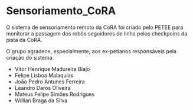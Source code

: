 # Sensoriamento_CoRA
O sistema de sensoriamento remoto da CoRA foi criado pelo PETEE para monitorar a passagem dos robôs seguidores de linha pelos checkpoins da pista da CoRA.

O grupo agradece, especialmente, aos ex-petianos responsáveis pela criação do sistema:
- Vitor Henrique Madureira Biajo
- Felipe Lisboa Malaquias
- João Pedro Antunes Ferreira
- Leandro Daros Oliveira
- Mateus Felipe Simões Rodrigues
- Willian Braga da Silva
